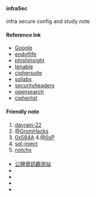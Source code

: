 #### infraSec
infra secure config and study note
#### Reference lnk
+ [Google](https://www.google.com.tw/)
+ [endoflife](https://endoflife.date/)
+ [phishinsight](https://cloud.phishinsight.trendmicro.com/auth/sign-in)
+ [tenable](https://zh-tw.tenable.com/plugins/newest)
+ [ciphersuite](https://ciphersuite.info/cs/)
+ [ssllabs](https://www.ssllabs.com/ssltest/index.html)
+ [securityheaders](https://securityheaders.com/)
+ [opensearch](https://opensearch.org/docs/latest/)
+ [cipherlist](https://syslink.pl/cipherlist/)

[]()
[]()
####  Friendly note

1. [dayrain-22](https://dayrain-22.github.io/cert/)
2. [@GromHacks](https://medium.com/@GromHacks)
3. [0x584A](https://github.com/0x584A/oscp-notes)
4.[@0xP](https://medium.com/@0xP)
5. [sql-inject](https://www.acunetix.com/websitesecurity/sql-injection2/)
6. [notchx](https://notchxor.github.io/oscp-notes/)
[]()
[]()


####
+ [公開資訊觀測站](https://mops.twse.com.tw/mops/web/index)
+ []()
+ []()
+ []()
+ []()
[]()
[]()
